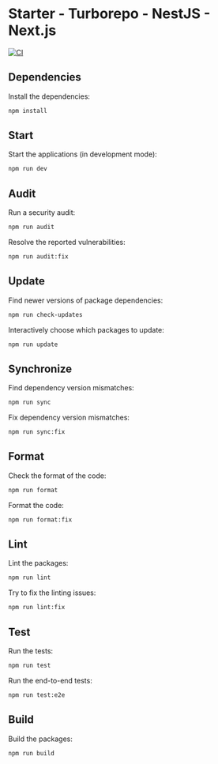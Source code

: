 # Starter - Turborepo - NestJS - Next.js

[![CI][main]][main-url]

## Dependencies

Install the dependencies:

```bash
npm install
```

## Start

Start the applications (in development mode):

```bash
npm run dev
```

## Audit

Run a security audit:

```bash
npm run audit
```

Resolve the reported vulnerabilities:

```bash
npm run audit:fix
```

## Update

Find newer versions of package dependencies:

```bash
npm run check-updates
```

Interactively choose which packages to update:

```bash
npm run update
```

## Synchronize

Find dependency version mismatches:

```bash
npm run sync
```

Fix dependency version mismatches:

```bash
npm run sync:fix
```

## Format

Check the format of the code:

```bash
npm run format
```

Format the code:

```bash
npm run format:fix
```

## Lint

Lint the packages:

```bash
npm run lint
```

Try to fix the linting issues:

```bash
npm run lint:fix
```

## Test

Run the tests:

```bash
npm run test
```

Run the end-to-end tests:

```bash
npm run test:e2e
```

## Build

Build the packages:

```bash
npm run build
```

[main]: https://github.com/JoaoBrlt/starter-turbo-nestjs-nextjs/actions/workflows/main.yml/badge.svg
[main-url]: https://github.com/JoaoBrlt/starter-turbo-nestjs-nextjs/actions/workflows/main.yml
